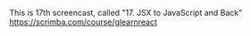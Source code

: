 This is 17th screencast, called "17. JSX to JavaScript and Back"<br />
https://scrimba.com/course/glearnreact